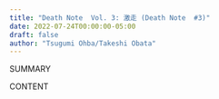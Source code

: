 ```yaml
---
title: "Death Note  Vol. 3: 激走 (Death Note  #3)"
date: 2022-07-24T00:00:00-05:00
draft: false
author: "Tsugumi Ohba/Takeshi Obata"
---
```


SUMMARY

<!--more-->

CONTENT